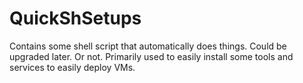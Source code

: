 # QuickShSetups
Contains some shell script that automatically does things. Could be upgraded later. Or not.
Primarily used to easily install some tools and services to easily deploy VMs.

